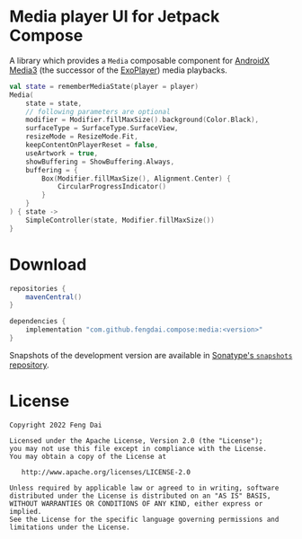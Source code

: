 # Media player UI for Jetpack Compose

A library which provides a `Media` composable component for [AndroidX Media3][media3] (the successor
of the [ExoPlayer][exoplayer]) media playbacks.

```Kotlin
val state = rememberMediaState(player = player)
Media(
    state = state,
    // following parameters are optional
    modifier = Modifier.fillMaxSize().background(Color.Black),
    surfaceType = SurfaceType.SurfaceView,
    resizeMode = ResizeMode.Fit,
    keepContentOnPlayerReset = false,
    useArtwork = true,
    showBuffering = ShowBuffering.Always,
    buffering = {
        Box(Modifier.fillMaxSize(), Alignment.Center) {
            CircularProgressIndicator()
        }
    }
) { state ->
    SimpleController(state, Modifier.fillMaxSize())
}
```

# Download

```groovy
repositories {
    mavenCentral()
}

dependencies {
    implementation "com.github.fengdai.compose:media:<version>"
}
```

Snapshots of the development version are available in [Sonatype's `snapshots` repository][snapshot].

# License

    Copyright 2022 Feng Dai

    Licensed under the Apache License, Version 2.0 (the "License");
    you may not use this file except in compliance with the License.
    You may obtain a copy of the License at

       http://www.apache.org/licenses/LICENSE-2.0

    Unless required by applicable law or agreed to in writing, software
    distributed under the License is distributed on an "AS IS" BASIS,
    WITHOUT WARRANTIES OR CONDITIONS OF ANY KIND, either express or implied.
    See the License for the specific language governing permissions and
    limitations under the License.

[media3]: https://github.com/androidx/media

[exoplayer]: https://github.com/google/ExoPlayer/

[snapshot]: https://oss.sonatype.org/content/repositories/snapshots/com/github/fengdai/compose/media/
